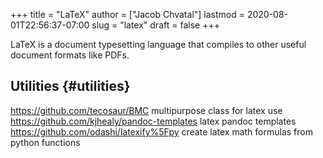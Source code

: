+++
title = "LaTeX"
author = ["Jacob Chvatal"]
lastmod = 2020-08-01T22:56:37-07:00
slug = "latex"
draft = false
+++

LaTeX is a document typesetting language that compiles to other useful document formats like PDFs.


## Utilities {#utilities}

<https://github.com/tecosaur/BMC> multipurpose class for latex use
<https://github.com/kjhealy/pandoc-templates> latex pandoc templates
<https://github.com/odashi/latexify%5Fpy> create latex math formulas from python functions
